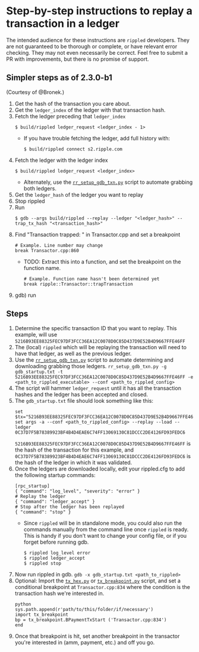 # Step-by-step instructions to replay a transaction in a ledger

The intended audience for these instructions are `rippled` developers.
They are not guaranteed to be thorough or complete, or have relevant
error checking. They may not even necessarily be correct. Feel free to
submit a PR with improvements, but there is no promise of support.

## Simpler steps as of 2.3.0-b1

(Courtesy of @Bronek.)

1. Get the hash of the transaction you care about.
2. Get the `ledger_index` of the ledger with that transaction hash.
3. Fetch the ledger preceding that `ledger_index`
   ```
   $ build/rippled ledger_request <ledger_index - 1>
   ```
   * If you have trouble fetching the ledger, add full history with:
     ```
     $ build/rippled connect s2.ripple.com
     ```
4. Fetch the ledger with the ledger index
   ```
   $ build/rippled ledger_request <ledger_index>
   ```
   * Alternately, use the [`rr_setup_gdb_txn.py`](rr_setup_gdb_txn.py)
     script to automate grabbing both ledgers.
5. Get the `ledger_hash` of the ledger you want to replay
6. Stop rippled
7. Run
    ```
    $ gdb --args build/rippled --replay --ledger "<ledger_hash>" --trap_tx_hash "<transaction_hash>"
    ```
8. Find "Transaction trapped: " in Transactor.cpp and set a breakpoint
   ```
   # Example. Line number may change
   break Transactor.cpp:860
   ```
   * TODO: Extract this into a function, and set the breakpoint on the
     function name.
     ```
     # Example. Function name hasn't been determined yet
     break ripple::Transactor::trapTransaction
9. gdb) run

## Steps

1. Determine the specific transaction ID that you want to replay.
   This example, will use
   `5216B93EE88325FEC97DF3FCC36EA12C0078D0C85D437D9E52B4D9667FFE46FF`
2. The (local) `rippled` which will be replaying the transaction will
   need to have that ledger, as well as the previous ledger.
3. Use the [`rr_setup_gdb_txn.py`](rr_setup_gdb_txn.py) script to
   automate determining and
   downloading grabbing those ledgers. `rr_setup_gdb_txn.py -g
   gdb_startup.txt -t
   5216B93EE88325FEC97DF3FCC36EA12C0078D0C85D437D9E52B4D9667FFE46FF -e
   <path_to_rippled_executable> --conf <path_to_rippled_config>`
4. The script will hammer `ledger_request` until it has all the
   transaction hashes and the ledger has been accepted and closed.
5. The `gdb_startup.txt` file should look something like this:
    ```
    set $tx="5216B93EE88325FEC97DF3FCC36EA12C0078D0C85D437D9E52B4D9667FFE46FF"
    set args -a --conf <path_to_rippled_config> --replay --load --ledger 0C37D7F5B78389923BF4B4D4EAE6C74FF13069130C81DCCC2DE4126FD93FEDC6
    ```
    `5216B93EE88325FEC97DF3FCC36EA12C0078D0C85D437D9E52B4D9667FFE46FF` is the hash of the transaction for this example, and
    `0C37D7F5B78389923BF4B4D4EAE6C74FF13069130C81DCCC2DE4126FD93FEDC6`
    is the hash of the ledger in which it was validated.
5. Once the ledgers are downloaded locally, edit your rippled.cfg to add
   the following startup commands:
    ```
    [rpc_startup]
    { "command": "log_level", "severity": "error" }
    # Replay the ledger
    { "command": "ledger_accept" }
    # Stop after the ledger has been replayed
    { "command": "stop" }
    ```
   * Since `rippled` will be in standalone mode, you could also run the
     commands manually from the command line once `rippled` is ready.
     This is handy if you don't want to change your config file, or if
     you forget before running gdb.
     ```
     $ rippled log_level error
     $ rippled ledger_accept
     $ rippled stop
     ```
6. Now run rippled in gdb. `gdb -x gdb_startup.txt <path_to_rippled>`
7. Optional: Import the [`tx_hex.py`](tx_hex.py) or
   [`tx_breakpoint.py`](tx_breakpoint.py) script, and
   set a conditional breakpoint at `Transactor.cpp:834` where the
   condition is the transaction hash we're interested in.
    ```
    python
    sys.path.append(r'path/to/this/folder/if/necessary')
    import tx_breakpoint
    bp = tx_breakpoint.BPaymentTxStart ('Transactor.cpp:834')
    end
    ```
8. Once that breakpoint is hit, set another breakpoint in the transactor
   you're interested in (amm, payment, etc.) and off you go.
